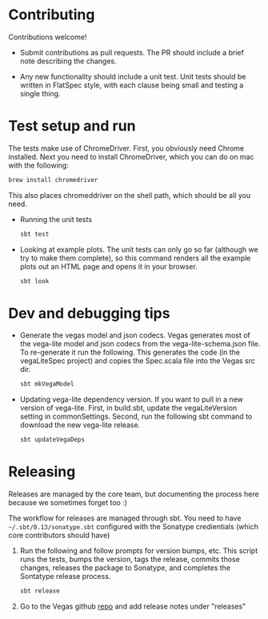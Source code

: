 # Contributing

Contributions welcome!

* Submit contributions as pull requests. The PR should include a brief
note describing the changes.

* Any new functionality should include a unit test. Unit tests should
be written in FlatSpec style, with each clause being small and testing a
single thing.

#  Test setup and run

The tests make use of ChromeDriver. First, you obviously need Chrome installed.
Next you need to install ChromeDriver, which you can do on mac with the
following:

```bash
brew install chromedriver
```

This also places chromeddriver on the shell path, which should be all you need.

* Running the unit tests

    ```bash
    sbt test
    ```

* Looking at example plots. The unit tests can only go so far (although
we try to make them complete), so this command renders all the example
plots out an HTML page and opens it in your browser.

    ```bash
    sbt look
    ```

# Dev and debugging tips

* Generate the vegas model and json codecs. Vegas generates most of the
vega-lite model and json codecs from the vega-lite-schema.json file. To
re-generate it run the following. This generates the code (in the vegaLiteSpec
project) and copies the Spec.scala file into the Vegas src dir.

    ```bash
    sbt mkVegaModel
    ```

* Updating vega-lite dependency version. If you want to pull in a new version
of vega-lite. First, in build.sbt, update the vegaLiteVersion setting in
commonSettings. Second, run the following sbt command to download the new
vega-lite release.

    ```bash
    sbt updateVegaDeps
    ```

# Releasing

Releases are managed by the core team, but documenting the process here
because we sometimes forget too :)

The workflow for releases are managed through sbt. You need to have ```~/.sbt/0.13/sonatype.sbt```
configured with the Sonatype credientials (which core contributors should have)

1. Run the following and follow prompts for version bumps, etc. This script
runs the tests, bumps the version, tags the release, commits those changes,
releases the package to Sonatype, and completes the Sontatype release
process.

    ```bash
    sbt release
    ```

2. Go to the Vegas github [repo](https://github.com/vegas-viz/Vegas) and
add release notes under "releases"
